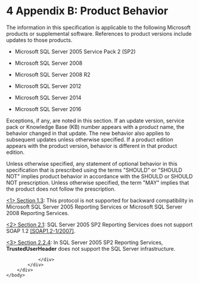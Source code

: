 <html dir="LTR" xmlns:mshelp="http://msdn.microsoft.com/mshelp" xmlns:ddue="http://ddue.schemas.microsoft.com/authoring/2003/5" xmlns:xlink="http://www.w3.org/1999/xlink" xmlns:tool="http://www.microsoft.com/tooltip">
    <head>
        <meta http-equiv="Content-Type" content="text/html; CHARSET=utf-8"></meta>
        <meta name="save" content="history"></meta>
        <title>4 Appendix B: Product Behavior</title>
        <xml>
            <mshelp:toctitle title="4 Appendix B: Product Behavior"></mshelp:toctitle>
            <mshelp:rltitle title="[MS-RSWSRMSM2006]: Appendix B: Product Behavior"></mshelp:rltitle>
            <mshelp:keyword index="A" term="e6dc7a06-a4f3-440e-a596-8ed628f702e3"></mshelp:keyword>
            <mshelp:attr name="DCSext.ContentType" value="open specification"></mshelp:attr>
            <mshelp:attr name="AssetID" value="e6dc7a06-a4f3-440e-a596-8ed628f702e3"></mshelp:attr>
            <mshelp:attr name="TopicType" value="kbRef"></mshelp:attr>
            <mshelp:attr name="DCSext.Title" value="[MS-RSWSRMSM2006]: Appendix B: Product Behavior" />
        </xml>
    </head>
    <body>
        <div id="header">
            <h1 class="heading">4 Appendix B: Product Behavior</h1>
        </div>
        <div id="mainSection">
            <div id="mainBody">
                <div id="allHistory" class="saveHistory"></div>
                <div id="sectionSection0" class="section" name="collapseableSection">
                    

<p>The information in this specification is applicable to the
following Microsoft products or supplemental software. References to product
versions include updates to those products.</p>

<ul><li><p><span><span> 
</span></span>Microsoft SQL Server 2005 Service Pack 2 (SP2)</p>

</li><li><p><span><span> 
</span></span>Microsoft SQL Server 2008</p>

</li><li><p><span><span> 
</span></span>Microsoft SQL Server 2008 R2</p>

</li><li><p><span><span> 
</span></span>Microsoft SQL Server 2012</p>

</li><li><p><span><span> 
</span></span>Microsoft SQL Server 2014</p>

</li><li><p><span><span> 
</span></span>Microsoft SQL Server 2016</p>

</li></ul><p>Exceptions, if any, are noted in this section. If an update
version, service pack or Knowledge Base (KB) number appears with a product
name, the behavior changed in that update. The new behavior also applies to
subsequent updates unless otherwise specified. If a product edition appears
with the product version, behavior is different in that product edition.</p>

<p>Unless otherwise specified, any statement of optional
behavior in this specification that is prescribed using the terms
&quot;SHOULD&quot; or &quot;SHOULD NOT&quot; implies product behavior in
accordance with the SHOULD or SHOULD NOT prescription. Unless otherwise
specified, the term &quot;MAY&quot; implies that the product does not follow
the prescription.</p>

<p><a id="Appendix_A_1"></a><a href="5bf7f08a-a67f-43df-9dd6-8f2f29f14984.html#Appendix_A_Target_1">&lt;1&gt;
Section 1.3</a>: This protocol is not supported for backward compatibility in
Microsoft SQL Server 2005 Reporting Services or Microsoft SQL Server 2008
Reporting Services.</p>

<p><a id="Appendix_A_2"></a><a href="ce69a255-4a80-47e2-88f7-6e8576057031.html#Appendix_A_Target_2">&lt;2&gt;
Section 2.1</a>: SQL Server 2005 SP2 Reporting Services does not support SOAP
1.2 <a href="https://go.microsoft.com/fwlink/?LinkId=94664">[SOAP1.2-1/2007]</a>.</p>

<p><a id="Appendix_A_3"></a><a href="436a6f5e-61ec-4801-8f68-0fd2e095f65c.html#Appendix_A_Target_3">&lt;3&gt;
Section 2.2.4</a>: In SQL Server 2005 SP2 Reporting Services, <b>TrustedUserHeader</b>
does not support the SQL Server infrastructure.</p>


                </div>
            </div>
        </div>
    </body>
</html>